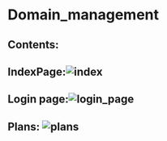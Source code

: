 # Domain_management

## Contents:

## IndexPage:![index](https://user-images.githubusercontent.com/95928682/181768057-8c9f1aa5-c863-4861-927d-1a6635e0cba2.png)
## Login page:![login_page](https://user-images.githubusercontent.com/95928682/181768222-20e5d9b6-9ad7-4908-a9eb-c8959502a3e0.png)
## Plans: ![plans](https://user-images.githubusercontent.com/95928682/181768995-efd63de4-bccd-4bc7-8943-a5ff84d36d77.png)

